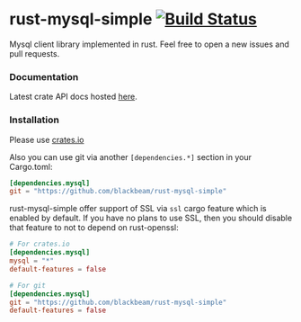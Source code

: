 rust-mysql-simple [![Build Status](https://travis-ci.org/blackbeam/rust-mysql-simple.png?branch=master)](https://travis-ci.org/blackbeam/rust-mysql-simple)
=================
Mysql client library implemented in rust. Feel free to open a new issues and pull requests.

### Documentation
Latest crate API docs hosted [here](http://blackbeam.org/doc/mysql/index.html).

### Installation
Please use [crates.io](https://crates.io/crates/mysql)

Also you can use git via another `[dependencies.*]` section in your Cargo.toml:

```toml
[dependencies.mysql]
git = "https://github.com/blackbeam/rust-mysql-simple"
```

rust-mysql-simple offer support of SSL via `ssl` cargo feature which is enabled by default. If you have no plans to use SSL, then you should disable that feature to not to depend on rust-openssl:

```toml
# For crates.io
[dependencies.mysql]
mysql = "*"
default-features = false

# For git
[dependencies.mysql]
git = "https://github.com/blackbeam/rust-mysql-simple"
default-features = false
```
